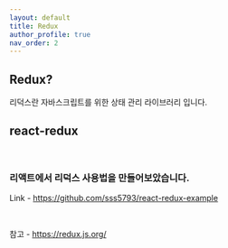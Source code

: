 ```yaml
---
layout: default
title: Redux
author_profile: true
nav_order: 2
---
```


## Redux?
리덕스란 자바스크립트를 위한 상태 관리 라이브러리 입니다.
<br/>

## react-redux
<br/>

### 리액트에서 리덕스 사용법을 만들어보았습니다.

Link - <https://github.com/sss5793/react-redux-example>

<br/>

참고 - <https://redux.js.org/>
